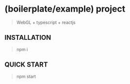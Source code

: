 # (boilerplate/example) project

> WebGL + typescript + reactjs

## INSTALLATION

> npm i

## QUICK START

> npm start
